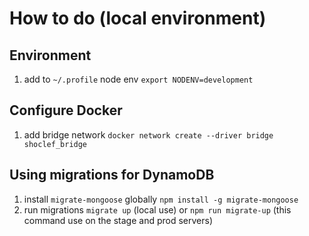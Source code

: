 # How to do (local environment)

## Environment
1. add to `~/.profile` node env `export NODENV=development`

## Configure Docker

1. add bridge network `docker network create --driver bridge shoclef_bridge`

## Using migrations for DynamoDB

1. install `migrate-mongoose` globally `npm install -g migrate-mongoose`
2. run migrations `migrate up` (local use) or `npm run migrate-up` (this command use on the stage and prod servers)

